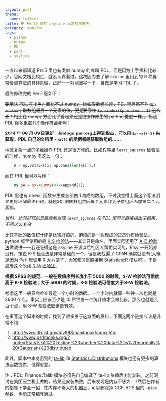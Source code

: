 ```yaml
---
layout: post
theme:
  name: twitter
title: 用 Perl5 改写 skyline 异常检测算法
category: monitor
tags:
  - python
  - numpy
  - PDL
  - perl
  - skyline
---
```


一直以来都知道 Perl5 里也有类似 numpy 的库叫 PDL，但是因为上手资料比较少，官网文档比较烂，就没认真看过。这次因为要了解 skyline 里用到的 9 种异常检测算法的具体原理，正好一一对照重写一下，当做是学习 PDL 了。

最终修改完的 Perl5 版如下：

<script src="https://gist.github.com/chenryn/43315b6c7ddaf9c39aab.js"></script>

~~要承认 PDL 在上手方面比不过 numpy，比如取数组长度，PDL 里居然写作 `$p->nelem`；取数组最后一个元素的值，更是要写作 `$p->index($p->nelem - 1)` 这么长！相比在 numpy 方面几乎看起来还是跟操作原生的 python 类型一样。。妈蛋 PDL 你多重载几个操作符会死啊！~~

**2014 年 06 月 09 日更新：在blogs.perl.org上得到指点，可以用 `$p->at(-1)` 来获取。PDL 自己的文档里 `->at()` 的示例都是获取数组的……**

稍微复杂一点的多维操作 PDL 还是很方便的。比如程序里 `least_squares` 检验法的时候，numpy 有这么一句：

```python
    A = np.vstack([x, np.ones(len(x))]).T
```

而在 PDL 里可以写作：

```perl
    my $A = $x->dummy(0)->append(1);
```

PDL 里也有 ones() 函数来生成全部由 1 构成的数组，不过我觉得上面这个写法明显更好理解最终目的，就是90°倒转数组然后每个元素作为子数组后面加第二个元素嘛。

*当然，比较好玩的是最后我发现 `least_squares` 在 PDL 里可以直接搞出来结果，不用这么复杂*

比较基础的数值统计还是比较好搞的，麻烦的是一些现成的正态分布检验法。python 版里使用的是 [K-S 检验法](http://en.wikipedia.org/wiki/Kolmogorov-Smirnov_test)——其实只是命名，里面实际还用了 [A-D 检验法](http://en.wikipedia.org/wiki/Anderson%E2%80%93Darling_test)做改进——我还记得这是 skyline 开源以后社区人帮忙实现的，Etsy 一开始都没有。按说 K-S 检验法是非常基础的一个，但是我找遍了 CPAN 确实就没有(大概是因为 Perl 里调用 R 太方便了，大家都习惯直接用 [Statistics::R](https:://metacpan.org/pod/Statistics::R) 模块吧)。于是最后这个改成 [S-W 检验法](http://en.wikipedia.org/wiki/Shapiro%E2%80%93Wilk_test)。

**根据 SPSS 的规范，一般在数值序列长度小于 5000 的时候，S-W 检验法可信度高于 K-S 检验法；大于 5000 的时候，K-S 检验法可信度大于 S-W 检验法。**

考虑这里一般只会检查最近一个小时的数据。一个小时内就算一秒钟一次也就是 3600 个点。事实上应该至少是 10 秒钟出一个统计值才会做比较。那么也就是几百个点，用 S-W 检验法应该更有效。

在重写这个脚本的时候，找到了很多关于这方面的资料，下面这两个链接应该是非常不错:

1. <http://www.itl.nist.gov/div898/handbook/index.htm>
2. <http://www.perlmonks.org/?node=Stats%3A%20Testing%20whether%20data%20is%20normally%20(Gaussian)%20distributed>

此外，脚本中本身用到的 [ta-lib](http://www.ta-lib.org) 和 [Statistics::Distributions](https:://metacpan.org/pod/Statistics::Distributions) 模块也还有更多的算法函数提供，值得留意。

注：PDL::Finance::Talib 模块必须先自己编译了 ta-lib 依赖后才能安装。之前测试在美团云主机上做的，结果还安装失败。后来发现是内存不够大==!然后在作者的指导下学会一招，在内存不够大的机器上，可以删除掉 CCFLAGS 里的 `-pipe` 参数，也能正常编译通过。
